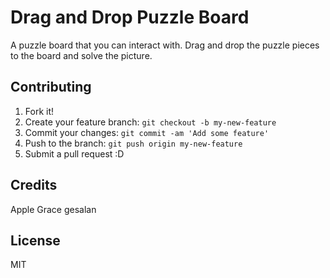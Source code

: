 # Drag and Drop Puzzle Board

A puzzle board that you can interact with. Drag and drop the puzzle pieces to the board and solve the picture.

## Contributing

1. Fork it!
2. Create your feature branch: `git checkout -b my-new-feature`
3. Commit your changes: `git commit -am 'Add some feature'`
4. Push to the branch: `git push origin my-new-feature`
5. Submit a pull request :D


## Credits

Apple Grace gesalan

## License

MIT